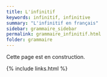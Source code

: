 ```yaml
---
title: L'infinitif
keywords: infinitif, infinitive
summary: "L'infinitif en français"
sidebar: grammaire_sidebar
permalink: grammaire_infinitif.html
folder: grammaire
---
```


Cette page est en construction.

{% include links.html %}
